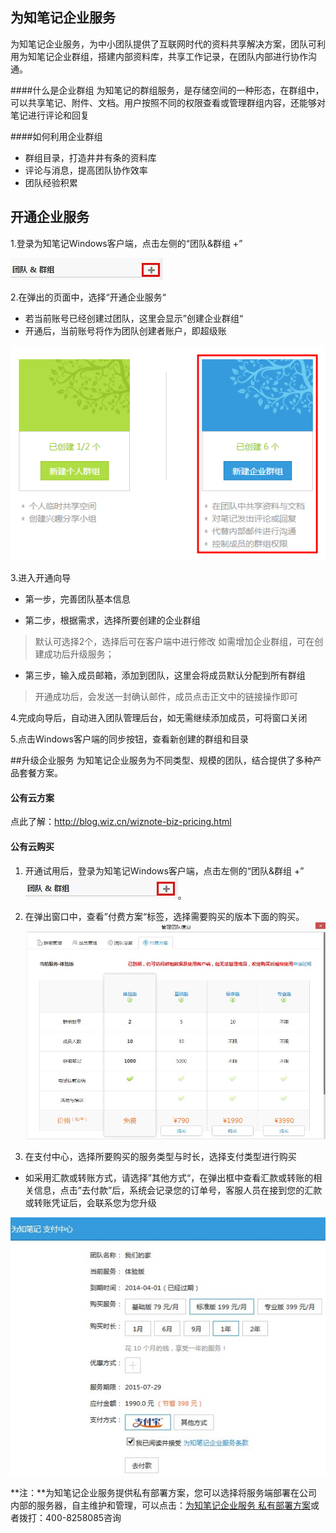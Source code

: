 ## 为知笔记企业服务

为知笔记企业服务，为中小团队提供了互联网时代的资料共享解决方案，团队可利用为知笔记企业群组，搭建内部资料库，共享工作记录，在团队内部进行协作沟通。

####什么是企业群组
为知笔记的群组服务，是存储空间的一种形态，在群组中，可以共享笔记、附件、文档。用户按照不同的权限查看或管理群组内容，还能够对笔记进行评论和回复

####如何利用企业群组
 * 群组目录，打造井井有条的资料库
 * 评论与消息，提高团队协作效率
 * 团队经验积累

## 开通企业服务


1.登录为知笔记Windows客户端，点击左侧的“团队&群组 +”

![W10](img/W10.jpg)

2.在弹出的页面中，选择“开通企业服务“

+  若当前账号已经创建过团队，这里会显示”创建企业群组“
+ 开通后，当前账号将作为团队创建者账户，即超级账

![W11](img/W11.png)

3.进入开通向导
 * 第一步，完善团队基本信息

 * 第二步，根据需求，选择所要创建的企业群组

  > 默认可选择2个，选择后可在客户端中进行修改
  > 如需增加企业群组，可在创建成功后升级服务；

 * 第三步，输入成员邮箱，添加到团队，这里会将成员默认分配到所有群组

  > 开通成功后，会发送一封确认邮件，成员点击正文中的链接操作即可

4.完成向导后，自动进入团队管理后台，如无需继续添加成员，可将窗口关闭

5.点击Windows客户端的同步按钮，查看新创建的群组和目录

##升级企业服务
为知笔记企业服务为不同类型、规模的团队，结合提供了多种产品套餐方案。
#### 公有云方案


点此了解：http://blog.wiz.cn/wiznote-biz-pricing.html

#### 公有云购买

1. 开通试用后，登录为知笔记Windows客户端，点击左侧的“团队&群组 +”
![W10](img/W10.jpg)。

1. 在弹出窗口中，查看”付费方案“标签，选择需要购买的版本下面的购买。
![W12](img/W12.jpg)

1. 在支付中心，选择所要购买的服务类型与时长，选择支付类型进行购买

 * 如采用汇款或转账方式，请选择”其他方式“，在弹出框中查看汇款或转账的相关信息，点击”去付款”后，系统会记录您的订单号，客服人员在接到您的汇款或转账凭证后，会联系您为您升级

![W13](img/W13.jpg)

**注：**为知笔记企业服务提供私有部署方案，您可以选择将服务端部署在公司内部的服务器，自主维护和管理，可以点击：[为知笔记企业服务 私有部署方案](http://blog.wiz.cn/biz-private.html)或者拨打：400-8258085咨询

